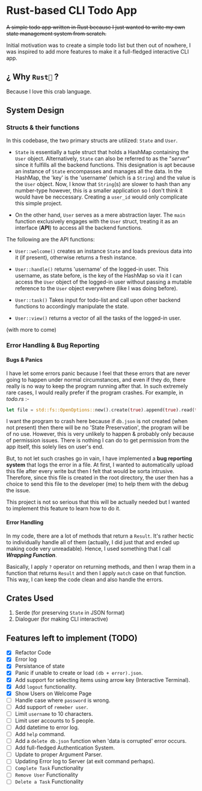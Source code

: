 # Rust-based CLI Todo App

~~A simple todo app written in Rust because I just wanted to write my own state management system from scratch.~~

Initial motivation was to create a simple todo list but then out of nowhere, I was inspired to add more features to make it a full-fledged interactive CLI app.

## ¿ Why `Rust🦀` ?

Because I love this crab language.

## System Design

### Structs & their functions

In this codebase, the two primary structs are utilized: `State` and `User`.

- `State` is essentially a tuple struct that holds a HashMap containing the `User` object. Alternatively, `State` can also be referred to as the "_server_" since it fulfills all the backend functions. This designation is apt because an instance of `State` encompasses and manages all the data.
In the HashMap, the 'key' is the 'username' (which is a `String`) and the value is the `User` object. Now, I know that `String`(s) are slower to hash than any number-type however, this is a smaller application so I don't think it would have be neccessary. Creating a `user_id` would only complicate this simple project.

- On the other hand, `User` serves as a mere abstraction layer. The `main` function exclusively engages with the `User` struct, treating it as an interface (**API**) to access all the backend functions.

The following are the API functions:

- `User::welcome()` creates an instance `State` and loads previous data into it (if present), otherwise returns a fresh instance.

- `User::handle()` returns 'username' of the logged-in user. This username, as state before, is the key of the HashMap so via it I can access the `User` object of the logged-in user without passing a mutable reference to the `User` object everywhere (like I was doing before).

- `User::task()` Takes input for todo-list and call upon other backend functions to accordingly manipulate the state.

- `User::view()` returns a vector of all the tasks of the logged-in user.

(with more to come)

### Error Handling & Bug Reporting

#### Bugs & Panics

I have let some errors panic because I feel that these errors that are never going to happen under normal circumstances, and even if they do, there really is no way to keep the program running after that. In such extremely rare cases, I would really prefer if the program crashes.
For example, in _todo.rs_ :-

```rust
let file = std::fs::OpenOptions::new().create(true).append(true).read(true).open("db.json").expect("Failed to access the `state`");
```

I want the program to crash here because if `db.json` is not created (when not present) then there will be no 'State Preservation', the program will be of no use. However, this is very unlikely to happen & probably only because of permission issues. There is nothing I can do to get permission from the app itself, this solely lies on user's end.

But, to not let such crashes go in vain, I have implemented a **bug reporting system** that logs the error in a file. At first, I wanted to automatically upload this file after every write but then I felt that would be sorta intrusive. Therefore, since this file is created in the root directory, the user then has a choice to send this file to the developer (me) to help them with the debug the issue.

This project is not so serious that this will be actually needed but I wanted to implement this feature to learn how to do it.

#### Error Handling

In my code, there are a lot of methods that return a `Result`. It's rather hectic to individually handle all of them (actually, I did just that and ended up making code very unreadable).
Hence, I used something that I call **_Wrapping Function_**.

Basically, I apply `?` operator on returning methods, and then I wrap them in a function that returns `Result` and then I apply `match` case on that function. This way, I can keep the code clean and also handle the errors.

## Crates Used

1. Serde (for preserving `State` in JSON format)
2. Dialoguer (for making CLI interactive)

## Features left to implement (TODO)

- [x] Refactor Code
- [x] Error log
- [x] Persistance of state
- [x] Panic if unable to create or load `(db + error).json`.
- [x] Add support for selecting items using arrow key (Interactive Terminal).
- [x] Add `logout` functionality.
- [x] Show Users on Welcome Page
- [ ] Handle case where `password` is wrong.
- [ ] Add support of `remeber user`.
- [ ] Limit `username` to 10 characters.
- [ ] Limit user accounts to 5 people.
- [ ] Add datetime to error log.
- [ ] Add `help` command.
- [ ] Add a `delete db.json` function when 'data is corrupted' error occurs.
- [ ] Add full-fledged Authentication System.
- [ ] Update to proper Argument Parser.
- [ ] Updating Error log to Server (at exit command perhaps).
- [ ] `Complete Task` Functionality
- [ ] `Remove User` Functionality
- [ ] `Delete a Task` Functionality
